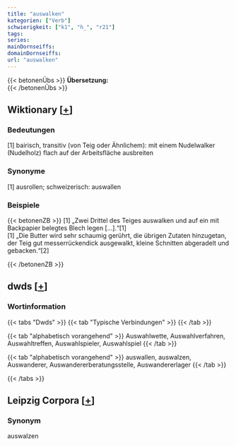 ```yaml
---
title: "auswalken"
kategorien: ["Verb"]
schwierigkeit: ["k1", "h_", "r21"]
tags:
series:
mainDornseiffs:
domainDornseiffs:
url: "auswalken"
---
```


{{< betonenÜbs >}}
**Übersetzung:**  
{{< /betonenÜbs >}}

## Wiktionary [[+](https://de.wiktionary.org/wiki/auswalken)]

### Bedeutungen
[1] bairisch, transitiv (von Teig oder Ähnlichem): mit einem Nudelwalker (Nudelholz) flach auf der Arbeitsfläche ausbreiten  

### Synonyme
[1] ausrollen; schweizerisch: auswallen  

### Beispiele
{{< betonenZB >}}
[1] „Zwei Drittel des Teiges auswalken und auf ein mit Backpapier belegtes Blech legen […].“[1]  
[1] „Die Butter wird sehr schaumig gerührt, die übrigen Zutaten hinzugetan, der Teig gut messerrückendick ausgewalkt, kleine Schnitten abgeradelt und gebacken.“[2]  

{{< /betonenZB >}}


## dwds [[+](https://www.dwds.de/wb/auswalken)]

### Wortinformation
{{< tabs "Dwds" >}}
{{< tab "Typische Verbindungen" >}}
{{< /tab >}}

{{< tab "alphabetisch vorangehend" >}}
Auswahlwette, Auswahlverfahren, Auswahltreffen, Auswahlspieler, Auswahlspiel
{{< /tab >}}

{{< tab "alphabetisch vorangehend" >}}
auswallen, auswalzen, Auswanderer, Auswandererberatungsstelle, Auswandererlager
{{< /tab >}}

{{< /tabs >}}

## Leipzig Corpora [[+](https://corpora.uni-leipzig.de/en/res?word=auswalken&corpusId=deu_newscrawl-public_2018)]


### Synonym
auswalzen

